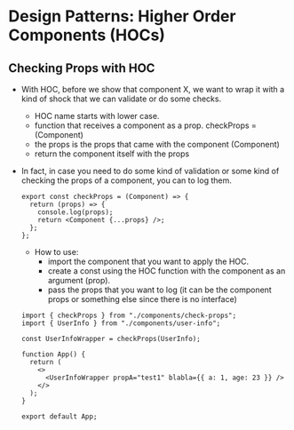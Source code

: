 # Design Patterns: Higher Order Components (HOCs)

## Checking Props with HOC
- With HOC, before we show that component X, we want to wrap it with a kind of shock that we can validate or do some checks.

  - HOC name starts with lower case.
  - function that receives a component as a prop. checkProps = (Component)
  - the props is the props that came with the component (Component)
  - return the component itself with the props

- In fact, in case you need to do some kind of validation or some kind of checking the props of a component, you can to log them.

  ```
  export const checkProps = (Component) => {
    return (props) => {
      console.log(props);
      return <Component {...props} />;
    };
  };
  ```

  - How to use:
    - import the component that you want to apply the HOC.
    - create a const using the HOC function with the component as an argument (prop).
    - pass the props that you want to log (it can be the component props or something else since there is no interface)

  ```
  import { checkProps } from "./components/check-props";
  import { UserInfo } from "./components/user-info";

  const UserInfoWrapper = checkProps(UserInfo);

  function App() {
    return (
      <>
        <UserInfoWrapper propA="test1" blabla={{ a: 1, age: 23 }} />
      </>
    );
  }

  export default App;
  ```
 